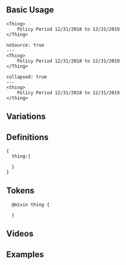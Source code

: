 ## Basic Usage
```code|lang-jsx,span-3
<Thing>
    Policy Period 12/31/2018 to 12/31/2019
</Thing>
```
```react|span-3
noSource: true
---
<Thing>
    Policy Period 12/31/2018 to 12/31/2019
</Thing>
```

```code|lang-html,span-6
collapsed: true
---
<thing>
    Policy Period 12/31/2018 to 12/31/2019
</thing>
```
## Variations

## Definitions
```code|lang-js,span-6
{
  thing:{

  }
}
```

## Tokens
```code|lang-scss,span-6
  @mixin thing {

  }
```

## Videos


## Examples


